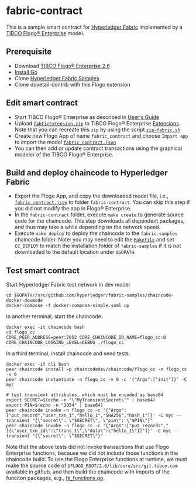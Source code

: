 # fabric-contract
This is a sample smart contract for [Hyperledger Fabric](https://www.hyperledger.org/projects/fabric) implemented by a [TIBCO Flogo® Enterprise](https://docs.tibco.com/products/tibco-flogo-enterprise-2-6-1) model.

## Prerequisite
- Download [TIBCO Flogo® Enterprise 2.6](https://edelivery.tibco.com/storefront/eval/tibco-flogo-enterprise/prod11810.html)
- [Install Go](https://golang.org/doc/install)
- Clone [Hyperledger Fabric Samples](https://github.com/hyperledger/fabric-samples)
- Clone dovetail-contrib with this Flogo extension

## Edit smart contract
- Start TIBCO Flogo® Enterprise as described in [User's Guide](https://docs.tibco.com/pub/flogo/2.6.1/doc/pdf/TIB_flogo_2.6_users_guide.pdf?id=2)
- Upload [`fabticExtension.zip`](../fabricExtension.zip) to TIBCO Flogo® Enterprise [Extensions](http://localhost:8090/wistudio/extensions).  Note that you can recreate this `zip` by using the script [`zip-fabric.sh`](../zip-fabric.sh)
- Create new Flogo App of name `fabric_contract` and choose `Import app` to import the model [`fabric_contract.json`](fabric_contract.json)
- You can then add or update contract transactions using the graphical modeler of the TIBCO Flogo® Enterprise.

## Build and deploy chaincode to Hyperledger Fabric
- Export the Flogo App, and copy the downloaded model file, i.e., [`fabric_contract.json`](fabric_contract.json) to folder `fabric-contract`.  You can skip this step if you did not modify the app in Flogo® Enterprise.
- In the `fabric-contract` folder, execute `make create` to generate source code for the chaincode.  This step downloads all dependent packages, and thus may take a while depending on the network speed.
- Execute `make deploy` to deploy the chaincode to the `fabric-samples` chaincode folder.  Note: you may need to edit the [`Makefile`](Makefile) and set `CC_DEPLOY` to match the installation folder of `fabric-samples` if it is not downloaded to the default location under `$GOPATH`.

## Test smart contract
Start Hyperledger Fabric test network in dev mode:
```
cd $GOPATH//src/github.com/hyperledger/fabric-samples/chaincode-docker-devmode
docker-compose -f docker-compose-simple.yaml up
```
In another terminal, start the chaincode:
```
docker exec -it chaincode bash
cd flogo_cc
CORE_PEER_ADDRESS=peer:7052 CORE_CHAINCODE_ID_NAME=flogo_cc:0 CORE_CHAINCODE_LOGGING_LEVEL=DEBUG ./flogo_cc
```
In a third terminal, install chaincode and send tests:
```
docker exec -it cli bash
peer chaincode install -p chaincodedev/chaincode/flogo_cc -n flogo_cc -v 0
peer chaincode instantiate -n flogo_cc -v 0 -c '{"Args":["init"]}' -C myc

# test transient attributes, which must be encoded as base64
export SECRET=$(echo -n "\"MyTransientSecret\"" | base64)
export PIN=$(echo -n "1054" | base64)
peer chaincode invoke -n flogo_cc -c '{"Args":["put_record","user_txn_1","hello_1","SHA256","hash_1"]}' -C myc --transient "{\"secret\": \"$SECRET\", \"pin\": \"$PIN\"}"
peer chaincode invoke -n flogo_cc -c '{"Args":["put_records","[{\"user_txn_id\":\"trans_1\",\"data\":\"hello_1\"}]"]}' -C myc --transient "{\"secret\": \"$SECRET\"}"
```

Note that the above tests did not invoke transactions that use Flogo Enterprise functions, because we did not include those functions in the chaincode build.  To use the Flogo Enterprise functions at runtime, we must make the source code of `$FLOGO_ROOT/2.6/lib/core/src/git.tibco.com` available in github, and then build the chaincode with imports of the funciton packages, e.g., [fe_functions.go](../shim/fe_functions.go).
